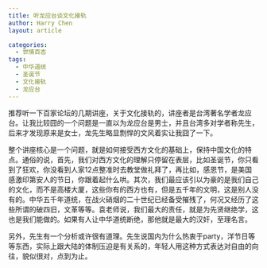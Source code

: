 ```yaml
---
title: 听龙应台谈文化接轨
author: Harry Chen
layout: article

categories:
  - 世情百态
tags:
  - 中华道统
  - 圣诞节
  - 文化接轨
  - 龙应台
---
```


  推荐听一下百家论坛的几期讲座，关于文化接轨的，讲座者是台湾著名学者龙应台。让我比较囧的一个问题是一直以为龙应台是男士，并且台湾多对学者称先生，后来才发现原来是女士，龙先生略显剽悍的文风着实让我囧了一下。

  整个讲座核心是一个问题，就是如何接受西方文化的基础上，保持中国文化的特点。通俗的说，首先，我们对西方文化的理解只停留在表层，比如圣诞节，你只看到了狂欢，你没看到人家12点整准时去教堂做礼拜了，再比如，感恩节，是美国感激印第安人的节日，你跟着起什么哄。其次，我们最应该引以为豪的是我们自己的文化，而不是高楼大厦，这些你有的西方也有，但是五千年的文明，这是别人没有的。中华五千年道统，在战火硝烟的二十世纪已经备受摧残了，何况又经历了这些所谓的破四旧，文革等等。袁老师说，我们最大的责任，就是为先贤继绝学，这也是我们能做的。如果有人让中华道统断绝，那他就是最大的汉奸，至理名言。

  另外，先生有一个分析或许很有道理。先生说国内为什么热衷于party，洋节日等等东西，实际上跟大陆的体制压迫是有关系的，年轻人用这种方式表达对自由的向往，貌似很对，点到为止。
